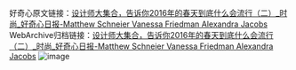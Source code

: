 好奇心原文链接：[设计师大集合，告诉你2016年的春天到底什么会流行（二）_时尚_好奇心日报-Matthew Schneier Vanessa Friedman  Alexandra Jacobs](https://www.qdaily.com/articles/10581.html)
WebArchive归档链接：[设计师大集合，告诉你2016年的春天到底什么会流行（二）_时尚_好奇心日报-Matthew Schneier Vanessa Friedman  Alexandra Jacobs](http://web.archive.org/web/20190623160911/https://www.qdaily.com/articles/10581.html)
![image](http://ww3.sinaimg.cn/large/007d5XDply1g3w2503qvyj30u0bjh4qq)